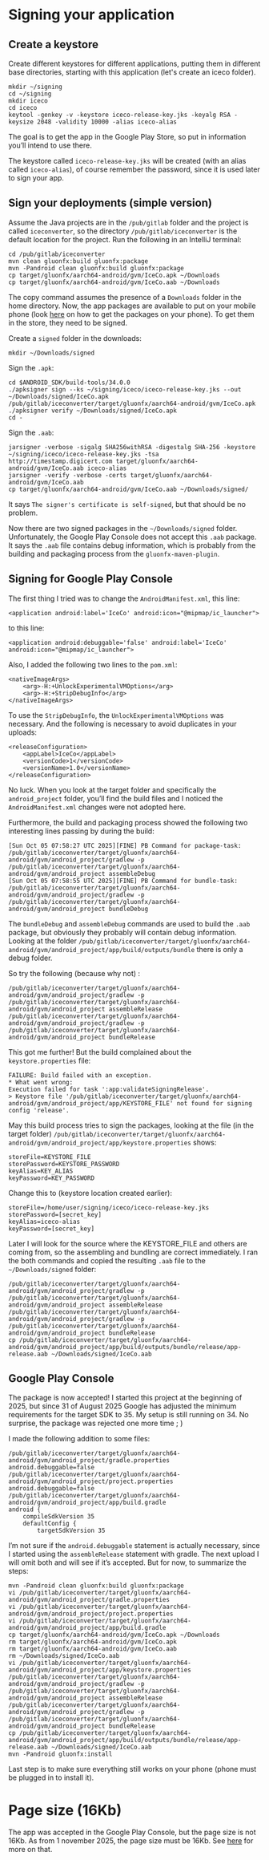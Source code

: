 # Signing your application

## Create a keystore
Create different keystores for different applications, putting them in different base directories, starting with this
application (let's create an iceco folder).
```
mkdir ~/signing
cd ~/signing
mkdir iceco
cd iceco
keytool -genkey -v -keystore iceco-release-key.jks -keyalg RSA -keysize 2048 -validity 10000 -alias iceco-alias
```
The goal is to get the app in the Google Play Store, so put in information you’ll intend to use there.

The keystore called `iceco-release-key.jks` will be created (with an alias called `iceco-alias`), of course remember the
password, since it is used later to sign your app.

## Sign your deployments (simple version)
Assume the Java projects are in the `/pub/gitlab` folder and the project is called `iceconverter`, so the directory
`/pub/gitlab/iceconverter` is the default location for the project. Run the following in an IntelliJ terminal:
```
cd /pub/gitlab/iceconverter
mvn clean gluonfx:build gluonfx:package
mvn -Pandroid clean gluonfx:build gluonfx:package
cp target/gluonfx/aarch64-android/gvm/IceCo.apk ~/Downloads
cp target/gluonfx/aarch64-android/gvm/IceCo.aab ~/Downloads
```
The copy command assumes the presence of a `Downloads` folder in the home directory. Now, the app packages are available
to put on your mobile phone (look [here](https://www.dotjava.nl/2025/05/10/developer-debug-mode-for-android-devices/) on
how to get the packages on your phone). To get them in the store, they need to be signed.

Create a `signed` folder in the downloads:
```
mkdir ~/Downloads/signed
```

Sign the `.apk`:
```
cd $ANDROID_SDK/build-tools/34.0.0
./apksigner sign --ks ~/signing/iceco/iceco-release-key.jks --out ~/Downloads/signed/IceCo.apk /pub/gitlab/iceconverter/target/gluonfx/aarch64-android/gvm/IceCo.apk
./apksigner verify ~/Downloads/signed/IceCo.apk
cd -
```

Sign the `.aab`:
```
jarsigner -verbose -sigalg SHA256withRSA -digestalg SHA-256 -keystore ~/signing/iceco/iceco-release-key.jks -tsa http://timestamp.digicert.com target/gluonfx/aarch64-android/gvm/IceCo.aab iceco-alias
jarsigner -verify -verbose -certs target/gluonfx/aarch64-android/gvm/IceCo.aab
cp target/gluonfx/aarch64-android/gvm/IceCo.aab ~/Downloads/signed/
```
It says `The signer's certificate is self-signed`, but that should be no problem.

Now there are two signed packages in the `~/Downloads/signed` folder. Unfortunately, the Google Play Console does not
accept this `.aab` package. It says the `.aab` file contains debug information, which is probably from the building and
packaging process from the `gluonfx-maven-plugin`.

## Signing for Google Play Console
The first thing I tried was to change the `AndroidManifest.xml`, this line:
```
<application android:label='IceCo' android:icon="@mipmap/ic_launcher">
```
to this line:
```
<application android:debuggable='false' android:label='IceCo' android:icon="@mipmap/ic_launcher">
```
Also, I added the following two lines to the `pom.xml`:
```
<nativeImageArgs>
    <arg>-H:+UnlockExperimentalVMOptions</arg>
    <arg>-H:+StripDebugInfo</arg>
</nativeImageArgs>
```
To use the `StripDebugInfo`, the `UnlockExperimentalVMOptions` was necessary. And the following is necessary to avoid
duplicates in your uploads:
```
<releaseConfiguration>
    <appLabel>IceCo</appLabel>
    <versionCode>1</versionCode>
    <versionName>1.0</versionName>
</releaseConfiguration>
```
No luck. When you look at the target folder and specifically the `android_project` folder, you’ll find the build files
and I noticed the `AndroidManifest.xml` changes were not adopted here.

Furthermore, the build and packaging process showed the following two interesting lines passing by during the build:
```
[Sun Oct 05 07:58:27 UTC 2025][FINE] PB Command for package-task: /pub/gitlab/iceconverter/target/gluonfx/aarch64-android/gvm/android_project/gradlew -p /pub/gitlab/iceconverter/target/gluonfx/aarch64-android/gvm/android_project assembleDebug
[Sun Oct 05 07:58:55 UTC 2025][FINE] PB Command for bundle-task: /pub/gitlab/iceconverter/target/gluonfx/aarch64-android/gvm/android_project/gradlew -p /pub/gitlab/iceconverter/target/gluonfx/aarch64-android/gvm/android_project bundleDebug
```
The `bundleDebug` and `assembleDebug` commands are used to build the `.aab` package, but obviously they probably will
contain debug information. Looking at the folder `/pub/gitlab/iceconverter/target/gluonfx/aarch64-android/gvm/android_project/app/build/outputs/bundle`
there is only a debug folder.

So try the following (because why not) :
```
/pub/gitlab/iceconverter/target/gluonfx/aarch64-android/gvm/android_project/gradlew -p /pub/gitlab/iceconverter/target/gluonfx/aarch64-android/gvm/android_project assembleRelease
/pub/gitlab/iceconverter/target/gluonfx/aarch64-android/gvm/android_project/gradlew -p /pub/gitlab/iceconverter/target/gluonfx/aarch64-android/gvm/android_project bundleRelease
```
This got me further! But the build complained about the `keystore.properties` file:
```
FAILURE: Build failed with an exception.
* What went wrong:
Execution failed for task ':app:validateSigningRelease'.
> Keystore file '/pub/gitlab/iceconverter/target/gluonfx/aarch64-android/gvm/android_project/app/KEYSTORE_FILE' not found for signing config 'release'.
```
May this build process tries to sign the packages, looking at the file (in the target folder) `/pub/gitlab/iceconverter/target/gluonfx/aarch64-android/gvm/android_project/app/keystore.properties` shows:
```
storeFile=KEYSTORE_FILE
storePassword=KEYSTORE_PASSWORD
keyAlias=KEY_ALIAS
keyPassword=KEY_PASSWORD
```
Change this to (keystore location created earlier):
```
storeFile=/home/user/signing/iceco/iceco-release-key.jks
storePassword=[secret_key]
keyAlias=iceco-alias
keyPassword=[secret_key]
```
Later I will look for the source where the KEYSTORE_FILE and others are coming from, so the assembling and bundling are
correct immediately. I ran the both commands and copied the resulting `.aab` file to the `~/Downloads/signed` folder:
```
/pub/gitlab/iceconverter/target/gluonfx/aarch64-android/gvm/android_project/gradlew -p /pub/gitlab/iceconverter/target/gluonfx/aarch64-android/gvm/android_project assembleRelease
/pub/gitlab/iceconverter/target/gluonfx/aarch64-android/gvm/android_project/gradlew -p /pub/gitlab/iceconverter/target/gluonfx/aarch64-android/gvm/android_project bundleRelease
cp /pub/gitlab/iceconverter/target/gluonfx/aarch64-android/gvm/android_project/app/build/outputs/bundle/release/app-release.aab ~/Downloads/signed/IceCo.aab
```

## Google Play Console
The package is now accepted! I started this project at the beginning of 2025, but since 31 of August 2025 Google has
adjusted the minimum requirements for the target SDK to 35. My setup is still running on 34. No surprise, the package
was rejected one more time ; )

I made the following addition to some files:
```
/pub/gitlab/iceconverter/target/gluonfx/aarch64-android/gvm/android_project/gradle.properties
android.debuggable=false
/pub/gitlab/iceconverter/target/gluonfx/aarch64-android/gvm/android_project/project.properties
android.debuggable=false
/pub/gitlab/iceconverter/target/gluonfx/aarch64-android/gvm/android_project/app/build.gradle
android {
    compileSdkVersion 35
    defaultConfig {
        targetSdkVersion 35
```
I’m not sure if the `android.debuggable` statement is actually necessary, since I started using the `assembleRelease`
statement with gradle. The next upload I will omit both and will see if it’s accepted. But for now, to summarize the
steps:
```
mvn -Pandroid clean gluonfx:build gluonfx:package
vi /pub/gitlab/iceconverter/target/gluonfx/aarch64-android/gvm/android_project/gradle.properties
vi /pub/gitlab/iceconverter/target/gluonfx/aarch64-android/gvm/android_project/project.properties
vi /pub/gitlab/iceconverter/target/gluonfx/aarch64-android/gvm/android_project/app/build.gradle
cp target/gluonfx/aarch64-android/gvm/IceCo.apk ~/Downloads
rm target/gluonfx/aarch64-android/gvm/IceCo.apk
rm target/gluonfx/aarch64-android/gvm/IceCo.aab
rm ~/Downloads/signed/IceCo.aab
vi /pub/gitlab/iceconverter/target/gluonfx/aarch64-android/gvm/android_project/app/keystore.properties
/pub/gitlab/iceconverter/target/gluonfx/aarch64-android/gvm/android_project/gradlew -p /pub/gitlab/iceconverter/target/gluonfx/aarch64-android/gvm/android_project assembleRelease
/pub/gitlab/iceconverter/target/gluonfx/aarch64-android/gvm/android_project/gradlew -p /pub/gitlab/iceconverter/target/gluonfx/aarch64-android/gvm/android_project bundleRelease
cp /pub/gitlab/iceconverter/target/gluonfx/aarch64-android/gvm/android_project/app/build/outputs/bundle/release/app-release.aab ~/Downloads/signed/IceCo.aab
mvn -Pandroid gluonfx:install
```
Last step is to make sure everything still works on your phone (phone must be plugged in to install it).

# Page size (16Kb)
The app was accepted in the Google Play Console, but the page size is not 16Kb. As from 1 november 2025, the page size
must be 16Kb. See [here](README-other-issues.md) for more on that.


